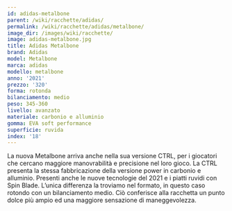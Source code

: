 ```yaml
---
id: adidas-metalbone
parent: /wiki/racchette/adidas/
permalink: /wiki/racchette/adidas/metalbone/
image_dir: /images/wiki/racchette/
image: adidas-metalbone.jpg
title: Adidas Metalbone
brand: Adidas
model: Metalbone
marca: adidas
modello: metalbone
anno: '2021'
prezzo: '320'
forma: rotonda
bilanciamento: medio
peso: 345-360
livello: avanzato
materiale: carbonio e alluminio
gomma: EVA soft performance
superficie: ruvida
index: '18'
---
```

La nuova Metalbone arriva anche nella sua versione CTRL, per i giocatori che cercano maggiore manovrabilità e precisione nel loro gioco. La CTRL presenta la stessa fabbricazione della versione power in carbonio e alluminio. Presenti anche le nuove tecnologie del 2021 e i piatti ruvidi con Spin Blade. L’unica differenza la troviamo nel formato, in questo caso rotondo con un bilanciamento medio. Ciò conferisce alla racchetta un punto dolce più ampio ed una maggiore sensazione di maneggevolezza.